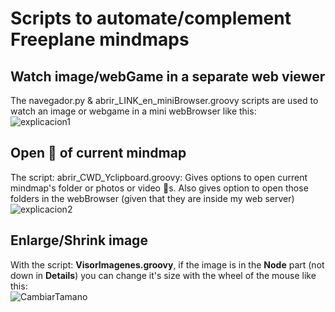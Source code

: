 # Scripts to automate/complement Freeplane mindmaps
## Watch image/webGame in a separate web viewer
The navegador.py & abrir_LINK_en_miniBrowser.groovy scripts are used to watch an image or webgame in a mini webBrowser like this:  
![explicacion1](https://github.com/apaza610/FreeplaneScripts/assets/10149862/e9eba15c-a512-4b78-8b64-eb1576dae915)

## Open 📁 of current mindmap
The script: abrir_CWD_Yclipboard.groovy:
Gives options to open current mindmap's folder or photos or video 📁s. 
Also gives option to open those folders in the webBrowser (given that they are inside my web server)  
![explicacion2](https://github.com/apaza610/FreeplaneScripts/assets/10149862/74cec583-f40b-48bf-8cfc-a854a4f9703a)

## Enlarge/Shrink image
With the script: **VisorImagenes.groovy**, if the image is in the **Node** part (not down in **Details**) you can change it's size with the wheel of the mouse like this:  
![CambiarTamano](https://github.com/apaza610/FreeplaneScripts/assets/10149862/85b1a64b-9a40-476a-b6ec-7e02243e66ff)
